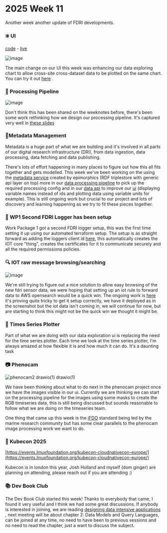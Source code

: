 # 2025 Week 11

Another week another update of FDRI developments. 


### ❇️ UI
[code](https://github.com/NERC-CEH/dri-ui/) - [live](https://dri-ui.staging.eds.ceh.ac.uk/)

![image](https://github.com/user-attachments/assets/5747d659-3127-4510-8b5e-f765f748789b)

The main change on our UI this week was enhancing our data exploring chart to allow cross-site cross-dataset data to be plotted on the same chart.
You can try it out [here](https://dri-ui.staging.eds.ceh.ac.uk/cosmos/sites/ALIC1?view=explore) .


### 🛁 Processing Pipeline

![image](https://github.com/user-attachments/assets/aa81df65-8e32-47b1-aed6-f27a1ab32b19)

Don't think this has been shared on the weeknotes before, there's been some work rethinking how we design our processing pipeline. It's captured very well in [these slides](https://cehacuk.sharepoint.com/:p:/r/sites/FDRI-WP2Digital/Shared%20Documents/General/Digital%20infrastructure%20components/Architecture%20and%20candidate%20approaches/FDRI-Architecture-Diagrams/Processing%20Pipeline%20design.pptx?d=w2b55825df04b47c2b38b9e5d2d2e1a24&csf=1&web=1&e=9XJUip)


### 🤘Metadata Management

Metadata is a huge part of what we are building and it's involved in all parts of our digital research infrastructure (DRI), from data ingestion, data processing, data fetching and data publishing.

There's lots of effort happening in many places to figure out how this all fits together and gets modelled. This week we've been working on the using the [metadata service]() created by epimorphics (RDF triplestore with generic api layer on top) more in our [data processing pipeline]() to pick up the required processing config and in our [data api]() to improve our [ui]() (displaying variable names instead of ids and plotting data using variable units for example). This is still ongoing work but crucial to our project and lots of discovery and learning happening as we try to fit these pieces together.


### 📜 WP1 Second FDRI Logger has been setup

Work Package 1 got a second FDRI logger setup, this was the first time setting it up using our automated terraform setup. The setup is as straight forward as adding the loggers client id [here](https://github.com/NERC-CEH/dri-infrastructure/blob/984f65ad41b81374059ef3d547e65879f0fc6719/staging/modules/terraform-aws-iot-core/variables.tf#L10), this automatically creates the IOT core "thing", creates the certificates for it to communicate securely and all the required permissions policies.


### 🔍 IOT raw message browsing/searching

![image](https://github.com/user-attachments/assets/b9b498c3-1f37-40c0-9854-6f529608af52)


We're still trying to figure out a nice solution to allow easy browsing of the new fdri sensor data, we were hoping that setting up an iot rule to forward data to AWS opensearch would be a quick win. The ongoing work is [here](https://github.com/NERC-CEH/dri-infrastructure/pull/137) it's proving quite tricky to get it setup correctly, we have it deployed as in the screenshot but the iot data isn't coming in, we will continue for now, but are starting to think this might not be the quick win we thought it might be.


### 🫘 Times Series Plotter

Part of what we are doing with our data exploration ui is replacing the need for the time series plotter. Each time we look at the time series plotter, I'm always amazed at how flexible it is and how much it can do. It's a daunting task 

### 📷 Phenocam

![phenocam2 drawio(1) drawio(1)](https://github.com/user-attachments/assets/6872d5ab-5e30-4879-83b3-3faaf15dfc01)


We have been thinking about what to do next in the phenocam project once we have the images visible in our ui.
Currently we are thinking we can start on the processing pipeline for the images using some masks to create the RGB timeseries data, this is still being discussed but sounds reasonable to follow what we are doing on the timeseries team.

One thing that came up this week is the [iFDO](https://www.marine-imaging.com/fair/ifdos/iFDO-overview/) standard being led by the marine research community but has some clear parallels to the phenocam image processing work we want to do.


### 🧊 Kubecon 2025

[https://events.linuxfoundation.org/kubecon-cloudnativecon-europe/](https://events.linuxfoundation.org/kubecon-cloudnativecon-europe/)

Kubecon is in london this year, Josh Holland and myself (dom ginger) are planning on attending, please reach out if you are attending :)


### 📚 Dev Book Club

The Dev Book Club started this week! Thanks to everybody that came, I found it very useful and I think we had some great discussions. If anybody is interested in joining, we are reading [designing data intensive applications](https://www.oreilly.com/library/view/designing-data-intensive-applications/9781491903063/) , next meeting will be about chapter 2: Data Models and Query Languages, can be joined at any time, no need to have been to previous sessions and no need to read the chapter, just a want to discuss the subject.
